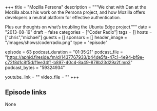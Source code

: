 +++
title = "Mozilla Persona"
description = """We chat with Dan at the Mozilla about his work on the Persona project, and how Mozilla offers developers a neutral platform for effective authentication.

Plus our thoughts on what’s troubling the Ubuntu Edge project."""
date = "2013-08-19"
draft = false
categories = ["Coder Radio"]
tags = []
hosts = ["chris","michael"]
guests = []
sponsors = []
header_image = "/images/shows/coderradio.png"
type = "episode"

episode = 63
podcast_duration = "01:35:21"
podcast_file = "https://aphid.fireside.fm/d/1437767933/b44de5fa-47c1-4e94-bf9e-c72f8d1c8f5d/f1ee34f1-b897-40c4-8a49-878b23d29a2f.mp3"
podcast_bytes = "59324934"

youtube_link = ""
video_file = ""
+++

## Episode links

None

